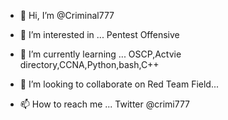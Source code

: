 - 👋 Hi, I’m @Criminal777
- 👀 I’m interested in ... Pentest Offensive 
- 🌱 I’m currently learning ... OSCP,Actvie directory,CCNA,Python,bash,C++

- 💞️ I’m looking to collaborate on Red Team Field...
- 📫 How to reach me ... Twitter @crimi777


<!---
Criminal777/Criminal777 is a ✨ special ✨ repository because its `README.md` (this file) appears on your GitHub profile.
You can click the Preview link to take a look at your changes.
--->
